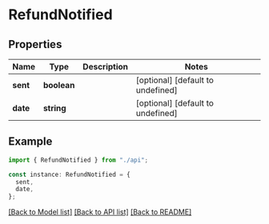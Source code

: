 # RefundNotified

## Properties

| Name     | Type        | Description | Notes                             |
| -------- | ----------- | ----------- | --------------------------------- |
| **sent** | **boolean** |             | [optional] [default to undefined] |
| **date** | **string**  |             | [optional] [default to undefined] |

## Example

```typescript
import { RefundNotified } from "./api";

const instance: RefundNotified = {
  sent,
  date,
};
```

[[Back to Model list]](../README.md#documentation-for-models) [[Back to API list]](../README.md#documentation-for-api-endpoints) [[Back to README]](../README.md)

